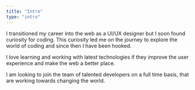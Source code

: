 ```yaml
---
title: "Intro"
type: "intro"
---
```


I transitioned my career into the web as a <span class="green-highlight">UI/UX designer</span> but I soon found curiosity for coding. This curiosity led me on the journey to explore the world of coding and since then I have been hooked.

I love learning and working with latest technologies if they improve the <span class="green-highlight">user experience</span> and make the web a better place. 

I am <span class="green-highlight">looking to join</span> the team of talented developers on a full time basis, that are working towards changing the world. 